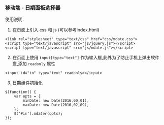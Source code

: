### 移动端 - 日期面板选择器
使用说明:
1. 在页面上引入 css 和 js (可以参考index.html)
```
<link rel="stylesheet" type="text/css" href="css/mdate.css">
<script type="text/javascript" src="js/jquery.js"></script>
<script type="text/javascript" src="js/mdate.js"></script>
```

2. 在页面上使用 `input[type="text"]` 作为输入框,此外为了防止手机上弹出软件盘,添加 `readonly` 属性
```
<input id="in" type="text" readonly></input>
```

3. 日期组件初始化
```
$(function() {
	var opts = {
		minDate: new Date(2016,00,01),
		maxDate: new Date(2016,02,09),
	};
	$('#in').mdater(opts);
});
```
